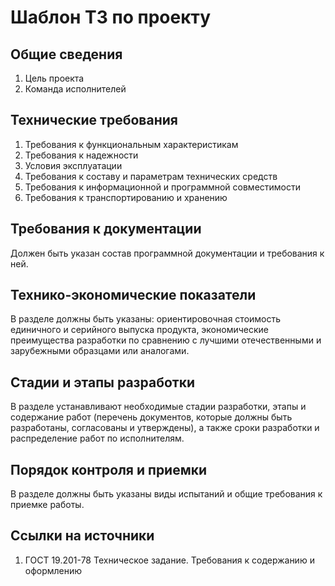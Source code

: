 # Шаблон ТЗ по проекту


## Общие сведения

1. Цель проекта
2. Команда исполнителей

## Технические требования

1. Требования к функциональным характеристикам
2. Требования к надежности
3. Условия эксплуатации
4. Требования к составу и параметрам технических средств
5. Требования к информационной и программной совместимости
6. Требования к транспортированию и хранению

## Требования к документации

Должен быть указан состав программной документации и требования к ней.

## Технико-экономические показатели

В разделе должны быть указаны: ориентировочная стоимость единичного и серийного выпуска продукта, экономические преимущества разработки по сравнению с лучшими отечественными и зарубежными образцами или аналогами.

## Cтадии и этапы разработки

В разделе устанавливают необходимые стадии разработки, этапы и содержание работ (перечень документов, которые должны быть разработаны, согласованы и утверждены), а также сроки разработки и распределение работ по исполнителям.

## Порядок контроля и приемки

В разделе должны быть указаны виды испытаний и общие требования к приемке работы.

## Ссылки на источники

1. ГОСТ 19.201-78 Техническое задание. Требования к содержанию и оформлению